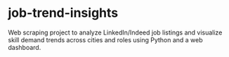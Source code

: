 # job-trend-insights
Web scraping project to analyze LinkedIn/Indeed job listings and visualize skill demand trends across cities and roles using Python and a web dashboard.
